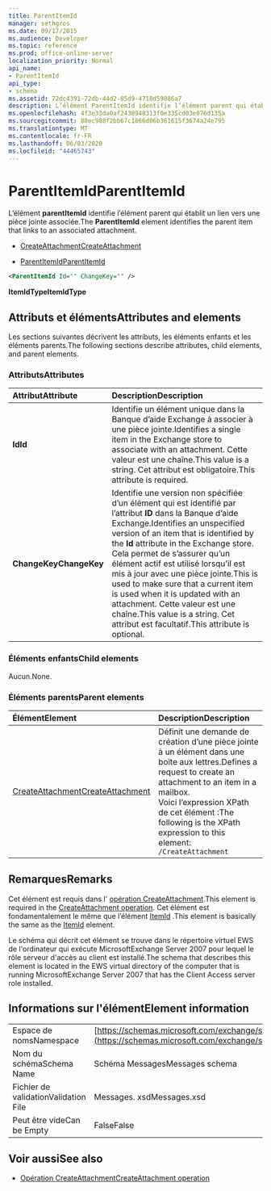 ```yaml
---
title: ParentItemId
manager: sethgros
ms.date: 09/17/2015
ms.audience: Developer
ms.topic: reference
ms.prod: office-online-server
localization_priority: Normal
api_name:
- ParentItemId
api_type:
- schema
ms.assetid: 72dc4391-72db-44d2-85d9-4718d59886a7
description: L’élément ParentItemId identifie l’élément parent qui établit un lien vers une pièce jointe associée.
ms.openlocfilehash: 4f3e33da0af2438948313f0e335cd03e076d135a
ms.sourcegitcommit: 88ec988f2bb67c1866d06b361615f3674a24e795
ms.translationtype: MT
ms.contentlocale: fr-FR
ms.lasthandoff: 06/03/2020
ms.locfileid: "44465743"
---
```

# <a name="parentitemid"></a><span data-ttu-id="f9943-103">ParentItemId</span><span class="sxs-lookup"><span data-stu-id="f9943-103">ParentItemId</span></span>

<span data-ttu-id="f9943-104">L’élément **parentItemId** identifie l’élément parent qui établit un lien vers une pièce jointe associée.</span><span class="sxs-lookup"><span data-stu-id="f9943-104">The **ParentItemId** element identifies the parent item that links to an associated attachment.</span></span> 
  
- [<span data-ttu-id="f9943-105">CreateAttachment</span><span class="sxs-lookup"><span data-stu-id="f9943-105">CreateAttachment</span></span>](createattachment.md)
  
- [<span data-ttu-id="f9943-106">ParentItemId</span><span class="sxs-lookup"><span data-stu-id="f9943-106">ParentItemId</span></span>](parentitemid.md)
  
```xml
<ParentItemId Id="" ChangeKey="" />
```

<span data-ttu-id="f9943-107">**ItemIdType**</span><span class="sxs-lookup"><span data-stu-id="f9943-107">**ItemIdType**</span></span>

## <a name="attributes-and-elements"></a><span data-ttu-id="f9943-108">Attributs et éléments</span><span class="sxs-lookup"><span data-stu-id="f9943-108">Attributes and elements</span></span>

<span data-ttu-id="f9943-109">Les sections suivantes décrivent les attributs, les éléments enfants et les éléments parents.</span><span class="sxs-lookup"><span data-stu-id="f9943-109">The following sections describe attributes, child elements, and parent elements.</span></span>
  
### <a name="attributes"></a><span data-ttu-id="f9943-110">Attributs</span><span class="sxs-lookup"><span data-stu-id="f9943-110">Attributes</span></span>

|<span data-ttu-id="f9943-111">**Attribut**</span><span class="sxs-lookup"><span data-stu-id="f9943-111">**Attribute**</span></span>|<span data-ttu-id="f9943-112">**Description**</span><span class="sxs-lookup"><span data-stu-id="f9943-112">**Description**</span></span>|
|:-----|:-----|
|<span data-ttu-id="f9943-113">**Id**</span><span class="sxs-lookup"><span data-stu-id="f9943-113">**Id**</span></span> <br/> |<span data-ttu-id="f9943-114">Identifie un élément unique dans la Banque d’aide Exchange à associer à une pièce jointe.</span><span class="sxs-lookup"><span data-stu-id="f9943-114">Identifies a single item in the Exchange store to associate with an attachment.</span></span> <span data-ttu-id="f9943-115">Cette valeur est une chaîne.</span><span class="sxs-lookup"><span data-stu-id="f9943-115">This value is a string.</span></span> <span data-ttu-id="f9943-116">Cet attribut est obligatoire.</span><span class="sxs-lookup"><span data-stu-id="f9943-116">This attribute is required.</span></span>  <br/> |
|<span data-ttu-id="f9943-117">**ChangeKey**</span><span class="sxs-lookup"><span data-stu-id="f9943-117">**ChangeKey**</span></span> <br/> |<span data-ttu-id="f9943-118">Identifie une version non spécifiée d’un élément qui est identifié par l’attribut **ID** dans la Banque d’aide Exchange.</span><span class="sxs-lookup"><span data-stu-id="f9943-118">Identifies an unspecified version of an item that is identified by the **Id** attribute in the Exchange store.</span></span> <span data-ttu-id="f9943-119">Cela permet de s’assurer qu’un élément actif est utilisé lorsqu’il est mis à jour avec une pièce jointe.</span><span class="sxs-lookup"><span data-stu-id="f9943-119">This is used to make sure that a current item is used when it is updated with an attachment.</span></span> <span data-ttu-id="f9943-120">Cette valeur est une chaîne.</span><span class="sxs-lookup"><span data-stu-id="f9943-120">This value is a string.</span></span> <span data-ttu-id="f9943-121">Cet attribut est facultatif.</span><span class="sxs-lookup"><span data-stu-id="f9943-121">This attribute is optional.</span></span>  <br/> |
   
### <a name="child-elements"></a><span data-ttu-id="f9943-122">Éléments enfants</span><span class="sxs-lookup"><span data-stu-id="f9943-122">Child elements</span></span>

<span data-ttu-id="f9943-123">Aucun.</span><span class="sxs-lookup"><span data-stu-id="f9943-123">None.</span></span>
  
### <a name="parent-elements"></a><span data-ttu-id="f9943-124">Éléments parents</span><span class="sxs-lookup"><span data-stu-id="f9943-124">Parent elements</span></span>

|<span data-ttu-id="f9943-125">**Élément**</span><span class="sxs-lookup"><span data-stu-id="f9943-125">**Element**</span></span>|<span data-ttu-id="f9943-126">**Description**</span><span class="sxs-lookup"><span data-stu-id="f9943-126">**Description**</span></span>|
|:-----|:-----|
|[<span data-ttu-id="f9943-127">CreateAttachment</span><span class="sxs-lookup"><span data-stu-id="f9943-127">CreateAttachment</span></span>](createattachment.md) <br/> |<span data-ttu-id="f9943-128">Définit une demande de création d’une pièce jointe à un élément dans une boîte aux lettres.</span><span class="sxs-lookup"><span data-stu-id="f9943-128">Defines a request to create an attachment to an item in a mailbox.</span></span>  <br/> <span data-ttu-id="f9943-129">Voici l’expression XPath de cet élément :</span><span class="sxs-lookup"><span data-stu-id="f9943-129">The following is the XPath expression to this element:</span></span>  <br/>  `/CreateAttachment` <br/> |
   
## <a name="remarks"></a><span data-ttu-id="f9943-130">Remarques</span><span class="sxs-lookup"><span data-stu-id="f9943-130">Remarks</span></span>

<span data-ttu-id="f9943-131">Cet élément est requis dans l' [opération CreateAttachment](createattachment-operation.md).</span><span class="sxs-lookup"><span data-stu-id="f9943-131">This element is required in the [CreateAttachment operation](createattachment-operation.md).</span></span> <span data-ttu-id="f9943-132">Cet élément est fondamentalement le même que l’élément [ItemId](itemid.md) .</span><span class="sxs-lookup"><span data-stu-id="f9943-132">This element is basically the same as the [ItemId](itemid.md) element.</span></span> 
  
<span data-ttu-id="f9943-133">Le schéma qui décrit cet élément se trouve dans le répertoire virtuel EWS de l'ordinateur qui exécute MicrosoftExchange Server 2007 pour lequel le rôle serveur d'accès au client est installé.</span><span class="sxs-lookup"><span data-stu-id="f9943-133">The schema that describes this element is located in the EWS virtual directory of the computer that is running MicrosoftExchange Server 2007 that has the Client Access server role installed.</span></span>
  
## <a name="element-information"></a><span data-ttu-id="f9943-134">Informations sur l'élément</span><span class="sxs-lookup"><span data-stu-id="f9943-134">Element information</span></span>

|||
|:-----|:-----|
|<span data-ttu-id="f9943-135">Espace de noms</span><span class="sxs-lookup"><span data-stu-id="f9943-135">Namespace</span></span>  <br/> |[https://schemas.microsoft.com/exchange/services/2006/messages](https://schemas.microsoft.com/exchange/services/2006/messages) <br/> |
|<span data-ttu-id="f9943-136">Nom du schéma</span><span class="sxs-lookup"><span data-stu-id="f9943-136">Schema Name</span></span>  <br/> |<span data-ttu-id="f9943-137">Schéma Messages</span><span class="sxs-lookup"><span data-stu-id="f9943-137">Messages schema</span></span>  <br/> |
|<span data-ttu-id="f9943-138">Fichier de validation</span><span class="sxs-lookup"><span data-stu-id="f9943-138">Validation File</span></span>  <br/> |<span data-ttu-id="f9943-139">Messages. xsd</span><span class="sxs-lookup"><span data-stu-id="f9943-139">Messages.xsd</span></span>  <br/> |
|<span data-ttu-id="f9943-140">Peut être vide</span><span class="sxs-lookup"><span data-stu-id="f9943-140">Can be Empty</span></span>  <br/> |<span data-ttu-id="f9943-141">False</span><span class="sxs-lookup"><span data-stu-id="f9943-141">False</span></span>  <br/> |
   
## <a name="see-also"></a><span data-ttu-id="f9943-142">Voir aussi</span><span class="sxs-lookup"><span data-stu-id="f9943-142">See also</span></span>

- [<span data-ttu-id="f9943-143">Opération CreateAttachment</span><span class="sxs-lookup"><span data-stu-id="f9943-143">CreateAttachment operation</span></span>](createattachment-operation.md)

